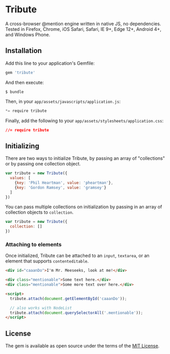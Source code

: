 # Tribute

A cross-browser @mention engine written in native JS, no dependencies. Tested in Firefox, Chrome, iOS Safari, Safari, IE 9+, Edge 12+, Android 4+, and Windows Phone.

## Installation

Add this line to your application's Gemfile:

```ruby
gem 'tribute'
```

And then execute:

    $ bundle

Then, in your `app/assets/javascripts/application.js`:

```js
*= require tribute
```

Finally, add the following to your `app/assets/stylesheets/application.css`:

```css
//= require tribute
```

## Initializing

There are two ways to initialize Tribute, by passing an array of "collections" or by passing one collection object.

```js
var tribute = new Tribute({
  values: [
    {key: 'Phil Heartman', value: 'pheartman'},
    {key: 'Gordon Ramsey', value: 'gramsey'}
  ]
})
```

You can pass multiple collections on initialization by passing in an array of collection objects to `collection`.

```js
var tribute = new Tribute({
  collection: []
})
```

### Attaching to elements

Once initialized, Tribute can be attached to an `input`, `textarea`, or an element that supports `contenteditable`.

```html
<div id="caaanDo">I'm Mr. Meeseeks, look at me!</div>

<div class="mentionable">Some text here.</div>
<div class="mentionable">Some more text over here.</div>

<script>
  tribute.attach(document.getElementById('caaanDo'));

  // also works with NodeList
  tribute.attach(document.querySelectorAll('.mentionable'));
</script>
```

## License

The gem is available as open source under the terms of the [MIT License](http://opensource.org/licenses/MIT).
